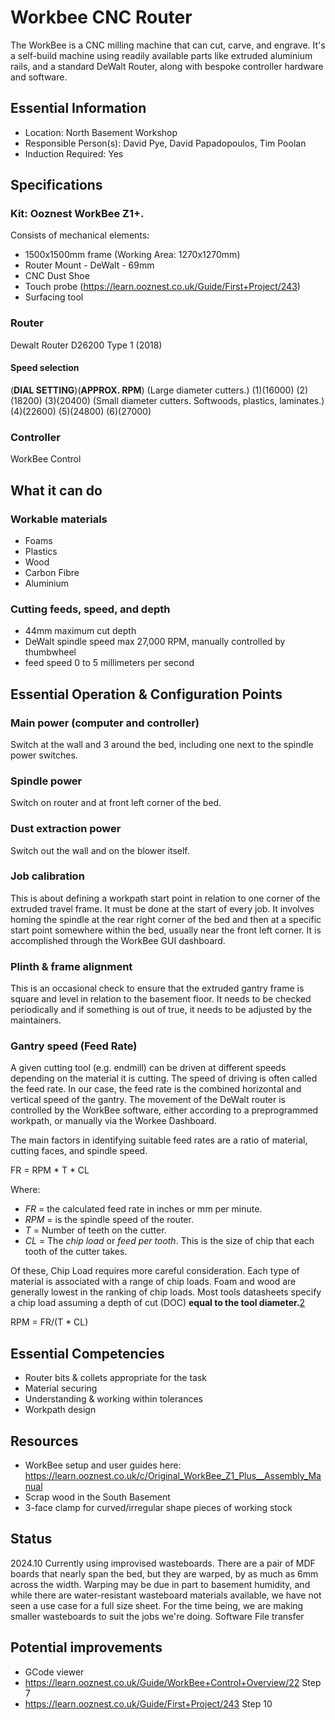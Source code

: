 # Workbee CNC Router

The WorkBee is a CNC milling machine that can cut, carve, and engrave.
It's a self-build machine using readily available parts like extruded aluminium rails, and a standard DeWalt Router, along with bespoke controller hardware and software.

## Essential Information

- Location: North Basement Workshop
- Responsible Person(s): David Pye, David Papadopoulos, Tim Poolan
- Induction Required: Yes

## Specifications

### Kit: Ooznest WorkBee Z1+.

Consists of mechanical elements:

- 1500x1500mm frame (Working Area: 1270x1270mm)
- Router Mount - DeWalt - 69mm
- CNC Dust Shoe
- Touch probe (https://learn.ooznest.co.uk/Guide/First+Project/243)
- Surfacing tool 

### Router

Dewalt Router  D26200 Type 1 (2018)

#### Speed selection

(**DIAL SETTING**)(**APPROX. RPM**)
(Large diameter cutters.)
(1)(16000)
(2)(18200)
(3)(20400)
(Small diameter cutters. Softwoods, plastics, laminates.)
(4)(22600)
(5)(24800)
(6)(27000)

### Controller

WorkBee Control

## What it can do

### Workable materials

- Foams
- Plastics
- Wood
- Carbon Fibre
- Aluminium

### Cutting feeds, speed, and depth

- 44mm maximum cut depth
- DeWalt spindle speed max 27,000 RPM, manually controlled by thumbwheel
- feed speed 0 to 5 millimeters per second

## Essential Operation & Configuration Points

### Main power (computer and controller)

Switch at the wall and 3 around the bed, including one next to the spindle power switches.

### Spindle power

Switch on router and at front left corner of the bed.

### Dust extraction power

Switch out the wall and on the blower itself.

### Job calibration

This is about defining a workpath start point in relation to one corner of the extruded travel frame.
It must be done at the start of every job. It involves homing the spindle at the rear right corner of the bed and then at a specific start point somewhere within the bed, usually near the front left corner.
It is accomplished through the WorkBee GUI dashboard.

### Plinth & frame alignment

This is an occasional check to ensure that the extruded gantry frame is square and level in relation to the basement floor.
It needs to be checked periodically and if something is out of true, it needs to be adjusted by the maintainers.

### Gantry speed (Feed Rate)

A given cutting tool (e.g. endmill) can be driven at different speeds depending on the material it is cutting.
The speed of driving is often called the feed rate. In our case, the feed rate is the combined horizontal and vertical speed of the gantry.
The movement of the DeWalt router is controlled by the WorkBee software, either according to a preprogrammed workpath, or manually via the Workee Dashboard.

The main factors in identifying suitable feed rates are a ratio of material, cutting faces, and spindle speed. 

FR = RPM * T * CL

Where:

- _FR_ = the calculated feed rate in inches or mm per minute.
- _RPM_ = is the spindle speed of the router.
- _T_ = Number of teeth on the cutter.
- _CL_ = The _chip load_ or _feed per tooth_. This is the size of chip that each tooth of the cutter takes.

Of these, Chip Load requires more careful consideration.
Each type of material is associated with a range of chip loads.
Foam and wood are generally lowest in the ranking of chip loads. 
Most tools datasheets specify a chip load assuming a depth of cut (DOC) **equal to the tool diameter.**[2](https://calbryant.uk/blog/cnc-routing-speeds-and-feeds/#fn:2)

RPM = FR/(T * CL)

## Essential Competencies

- Router bits & collets appropriate for the task
- Material securing
- Understanding & working within tolerances
- Workpath design
	
## Resources

- WorkBee setup and user guides here: https://learn.ooznest.co.uk/c/Original_WorkBee_Z1_Plus__Assembly_Manual
- Scrap wood in the South Basement
- 3-face clamp for curved/irregular shape pieces of working stock

## Status

2024.10	Currently using improvised wasteboards.
	There are a pair of MDF boards that nearly span the bed, but they are warped, by as much as 6mm across the width. Warping may be due in part to basement humidity, and while there are water-resistant wasteboard materials available, we have not seen a use case for a full size sheet. For the time being, we are making smaller wasteboards to suit the jobs we're doing.
	Software
	File transfer
	
## Potential improvements

- GCode viewer
- https://learn.ooznest.co.uk/Guide/WorkBee+Control+Overview/22 Step 7
- https://learn.ooznest.co.uk/Guide/First+Project/243 Step 10
